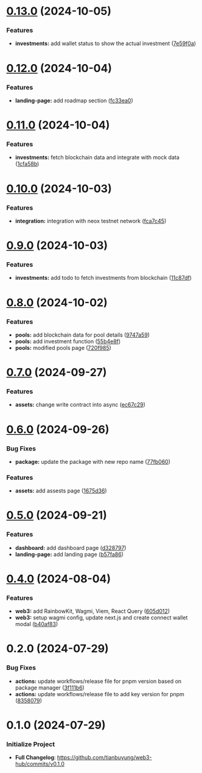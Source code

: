 # [0.13.0](https://github.com/aquavest/frontend/compare/v0.12.0...v0.13.0) (2024-10-05)


### Features

* **investments:** add wallet status to show the actual investment ([7e59f0a](https://github.com/aquavest/frontend/commit/7e59f0ae821c51eed4d96957fcd173e08892e36b))

# [0.12.0](https://github.com/aquavest/frontend/compare/v0.11.0...v0.12.0) (2024-10-04)


### Features

* **landing-page:** add roadmap section ([fc33ea0](https://github.com/aquavest/frontend/commit/fc33ea013560fc24e0397cbb3f3b5f3ba70d02ae))

# [0.11.0](https://github.com/aquavest/frontend/compare/v0.10.0...v0.11.0) (2024-10-04)


### Features

* **investments:** fetch blockchain data and integrate with mock data ([1cfa58b](https://github.com/aquavest/frontend/commit/1cfa58b031fc8e53bff8c1833ccf1c0e37bf15f8))

# [0.10.0](https://github.com/aquavest/frontend/compare/v0.9.0...v0.10.0) (2024-10-03)


### Features

* **integration:** integration with neox testnet network ([fca7c45](https://github.com/aquavest/frontend/commit/fca7c455b014a857e2402be0ace22d2310923f1f))

# [0.9.0](https://github.com/aquavest/frontend/compare/v0.8.0...v0.9.0) (2024-10-03)


### Features

* **investments:** add todo to fetch investments from blockchain ([11c87df](https://github.com/aquavest/frontend/commit/11c87df55eba578eb9c088d3cba24a8b6053591b))

# [0.8.0](https://github.com/tianbuyung/aquavest/compare/v0.7.0...v0.8.0) (2024-10-02)


### Features

* **pools:** add blockchain data for pool details ([9747a59](https://github.com/tianbuyung/aquavest/commit/9747a59cb9b45ec58b5d87d3dda6c4a5617d098c))
* **pools:** add investment function ([55b4e8f](https://github.com/tianbuyung/aquavest/commit/55b4e8fb72304e34ace19bbed3041dd66081ea6f))
* **pools:** modified pools page ([720f985](https://github.com/tianbuyung/aquavest/commit/720f985dea6287a792129a8cfc48ca302e63032e))

# [0.7.0](https://github.com/tianbuyung/aquavest/compare/v0.6.0...v0.7.0) (2024-09-27)


### Features

* **assets:** change write contract into async ([ec67c29](https://github.com/tianbuyung/aquavest/commit/ec67c296b2edc155c17e4b8584e83174902e43a7))

# [0.6.0](https://github.com/tianbuyung/aquavest/compare/v0.5.0...v0.6.0) (2024-09-26)


### Bug Fixes

* **package:** update the package with new repo name ([77fb060](https://github.com/tianbuyung/aquavest/commit/77fb0604605a4af3bc32a82fdf9ea79bbe0a1232))


### Features

* **assets:** add assests page ([1675d36](https://github.com/tianbuyung/aquavest/commit/1675d364a0afb1072b5d52f5d8e052e51da60034))

# [0.5.0](https://github.com/tianbuyung/web3-hub/compare/v0.4.0...v0.5.0) (2024-09-21)


### Features

* **dashboard:** add dashboard page ([d328797](https://github.com/tianbuyung/web3-hub/commit/d3287978550a7175ae4b76247cbb70acda29f306))
* **landing-page:** add landing page ([b57fa86](https://github.com/tianbuyung/web3-hub/commit/b57fa86b7a8e258b3845dd57fde8979b964ba832))

# [0.4.0](https://github.com/tianbuyung/web3-hub/compare/v0.3.0...v0.4.0) (2024-08-04)


### Features

* **web3:** add RainbowKit, Wagmi, Viem, React Query ([605d012](https://github.com/tianbuyung/web3-hub/commit/605d012eefb66d93d28720cb2c86b7fa7a815de5))
* **web3:** setup wagmi config, update next.js and create connect wallet modal ([b40af83](https://github.com/tianbuyung/web3-hub/commit/b40af832212c360ee3de1cfcc5489b9542be7322))

# 0.2.0 (2024-07-29)

### Bug Fixes

- **actions:** update workflows/release file for pnpm version based on package manager ([3f111b6](https://github.com/tianbuyung/web3-hub/commit/3f111b63f266804ed03ee82d14e58c06cc165143))
- **actions:** update workflows/release file to add key version for pnpm ([8358079](https://github.com/tianbuyung/web3-hub/commit/8358079a1b25c08956eb253b07b52d02985701f0))

# 0.1.0 (2024-07-29)

### Initialize Project

- **Full Changelog**: https://github.com/tianbuyung/web3-hub/commits/v0.1.0
